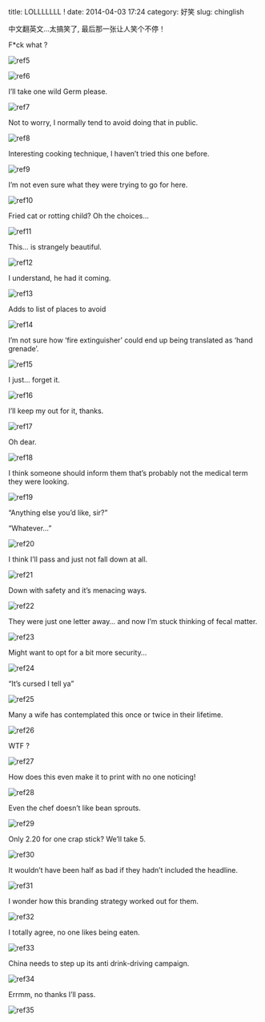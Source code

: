 title: LOLLLLLLL !
date: 2014-04-03 17:24
category: 好笑
slug: chinglish



中文翻英文...太搞笑了, 最后那一张让人笑个不停！


F*ck what ?

![ref5][ref5]


![ref6][ref6]

I’ll take one wild Germ please.

![ref7][ref7]

Not to worry, I normally tend to avoid doing that in public.

![ref8][ref8]

Interesting cooking technique, I haven’t tried this one before.

![ref9][ref9]

I’m not even sure what they were trying to go for here.

![ref10][ref10]

Fried cat or rotting child? Oh the choices…

![ref11][ref11]

This… is strangely beautiful.

![ref12][ref12]

I understand, he had it coming.

![ref13][ref13]

Adds to list of places to avoid

![ref14][ref14]

I’m not sure how ‘fire extinguisher’ could end up being translated as ‘hand grenade’.

![ref15][ref15]

I just… forget it.

![ref16][ref16]

I’ll keep my out for it, thanks.

![ref17][ref17]

Oh dear.

![ref18][ref18]

I think someone should inform them that’s probably not the medical term they were looking.

![ref19][ref19]

“Anything else you’d like, sir?”

“Whatever…”

![ref20][ref20]

I think I’ll pass and just not fall down at all.

![ref21][ref21]

Down with safety and it’s menacing ways.

![ref22][ref22]

They were just one letter away… and now I’m stuck thinking of fecal matter.

![ref23][ref23]

Might want to opt for a bit more security…

![ref24][ref24]

“It’s cursed I tell ya”

![ref25][ref25]

Many a wife has contemplated this once or twice in their lifetime.

![ref26][ref26]

WTF ?

![ref27][ref27]

How does this even make it to print with no one noticing!

![ref28][ref28]

Even the chef doesn’t like bean sprouts.

![ref29][ref29]

Only 2.20 for one crap stick? We’ll take 5.

![ref30][ref30]

It wouldn’t have been half as bad if they hadn’t included the headline.

![ref31][ref31]

I wonder how this branding strategy worked out for them.

![ref32][ref32]

I totally agree, no one likes being eaten.

![ref33][ref33]

China needs to step up its anti drink-driving campaign.

![ref34][ref34]

Errmm, no thanks I’ll pass.

![ref35][ref35]


[ref5]: http://cdn.pulptastic.com/wp-content/uploads/2014/03/1M0ig64.jpg

[ref6]: http://cdn3.pulptastic.com/wp-content/uploads/2014/03/2Sjt0Py.jpg

[ref7]: http://cdn3.pulptastic.com/wp-content/uploads/2014/03/2sNU14F.jpg

[ref8]: http://cdn2.pulptastic.com/wp-content/uploads/2014/03/4aCatJP.jpg

[ref9]: http://cdn4.pulptastic.com/wp-content/uploads/2014/03/5xiWXbp.jpg

[ref10]: http://cdn2.pulptastic.com/wp-content/uploads/2014/03/ao1BXil.jpg

[ref11]: http://cdn2.pulptastic.com/wp-content/uploads/2014/03/As4tfaX.jpg

[ref12]: http://cdn.pulptastic.com/wp-content/uploads/2014/03/AXK52xh.jpg

[ref13]: http://cdn.pulptastic.com/wp-content/uploads/2014/03/bC3Coya.jpg

[ref14]: http://cdn2.pulptastic.com/wp-content/uploads/2014/03/BMo8g7s.jpg

[ref15]: http://cdn2.pulptastic.com/wp-content/uploads/2014/03/dVz2ZEx.jpg

[ref16]: http://cdn3.pulptastic.com/wp-content/uploads/2014/03/ELpcDt7.jpg

[ref17]: http://cdn.pulptastic.com/wp-content/uploads/2014/03/GB8wsBH.jpg

[ref18]: http://cdn4.pulptastic.com/wp-content/uploads/2014/03/HocjhNQ.jpg

[ref19]: http://cdn.pulptastic.com/wp-content/uploads/2014/03/hyl1MzB.jpg

[ref20]: http://cdn.pulptastic.com/wp-content/uploads/2014/03/IPCTBal.jpg

[ref21]: http://cdn3.pulptastic.com/wp-content/uploads/2014/03/JGrk6Al.jpg

[ref22]: http://cdn4.pulptastic.com/wp-content/uploads/2014/03/jJsShhA.jpg

[ref23]: http://cdn.pulptastic.com/wp-content/uploads/2014/03/KrOTuCb.jpg

[ref24]: http://cdn4.pulptastic.com/wp-content/uploads/2014/03/meVraEi.jpg

[ref25]: http://cdn2.pulptastic.com/wp-content/uploads/2014/03/QP3mbYj.jpg

[ref26]: http://cdn2.pulptastic.com/wp-content/uploads/2014/03/R0OLm9s.jpg

[ref27]: http://cdn4.pulptastic.com/wp-content/uploads/2014/03/TtqHIpb.jpg

[ref28]: http://cdn2.pulptastic.com/wp-content/uploads/2014/03/u8J9nJ7.jpg

[ref29]: http://cdn2.pulptastic.com/wp-content/uploads/2014/03/uLMu5rx.jpg

[ref30]: http://cdn4.pulptastic.com/wp-content/uploads/2014/03/uXI7xRG.jpg

[ref31]: http://cdn.pulptastic.com/wp-content/uploads/2014/03/VFgyDiD.jpg

[ref32]: http://cdn3.pulptastic.com/wp-content/uploads/2014/03/Y7V9yXb.jpg

[ref33]: http://cdn.pulptastic.com/wp-content/uploads/2014/03/zaO8AjD.jpg

[ref34]: http://cdn3.pulptastic.com/wp-content/uploads/2014/03/oHS735B.jpg

[ref35]: http://cdn.pulptastic.com/wp-content/uploads/2014/03/ZWV2sxi.jpg

